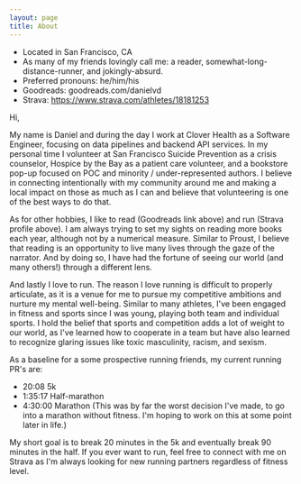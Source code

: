 ```yaml
---
layout: page
title: About
---
```


* Located in San Francisco, CA
* As many of my friends lovingly call me: a reader, somewhat-long-distance-runner, and jokingly-absurd.
* Preferred pronouns: he/him/his
* Goodreads: goodreads.com/danielvd
* Strava: https://www.strava.com/athletes/18181253

Hi,

My name is Daniel and during the day I work at Clover Health as a Software Engineer, focusing on data pipelines and backend API services. In my personal time I volunteer at San Francisco Suicide Prevention as a crisis counselor, Hospice by the Bay as a patient care volunteer, and a bookstore pop-up focused on POC and minority / under-represented authors. I believe in connecting intentionally with my community around me and making a local impact on those as much as I can and believe that volunteering is one of the best ways to do that.

As for other hobbies, I like to read (Goodreads link above) and run (Strava profile above). I am always trying to set my sights on reading more books each year, although not by a numerical measure. Similar to Proust, I believe that reading is an opportunity to live many lives through the gaze of the narrator. And by doing so, I have had the fortune of seeing our world (and many others!) through a different lens.

And lastly I love to run. The reason I love running is difficult to properly articulate, as it is a venue for me to pursue my competitive ambitions and nurture my mental well-being. Similar to many athletes, I've been engaged in fitness and sports since I was young, playing both team and individual sports. I hold the belief that sports and competition adds a lot of weight to our world, as I've learned how to cooperate in a team but have also learned to recognize glaring issues like toxic masculinity, racism, and sexism.

As a baseline for a some prospective running friends, my current running PR's are:

* 20:08 5k
* 1:35:17 Half-marathon
* 4:30:00 Marathon (This was by far the worst decision I've made, to go into a marathon without fitness. I'm hoping to work on this at some point later in life.)

My short goal is to break 20 minutes in the 5k and eventually break 90 minutes in the half. If you ever want to run, feel free to connect with me on Strava as I'm always looking for new running partners regardless of fitness level.
